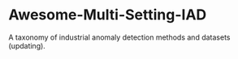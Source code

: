 # Awesome-Multi-Setting-IAD
A taxonomy of industrial anomaly detection methods and datasets (updating).
